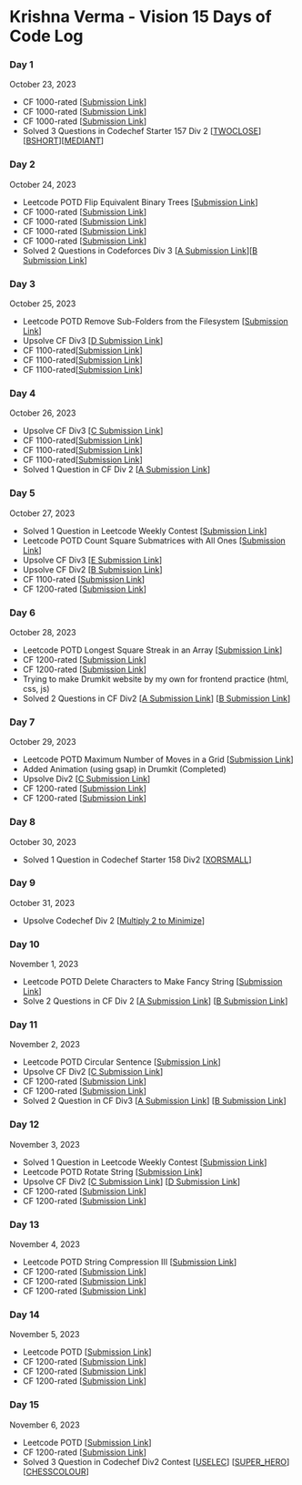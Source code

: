 # Krishna Verma - Vision 15 Days of Code Log

### Day 1

October 23, 2023

- CF 1000-rated
  [[Submission Link](https://codeforces.com/problemset/submission/1840/287474557)]
- CF 1000-rated
  [[Submission Link](https://codeforces.com/problemset/submission/1831/287479997)]
- CF 1000-rated
  [[Submission Link](https://codeforces.com/problemset/submission/1791/287489872)]
- Solved 3 Questions in Codechef Starter 157 Div 2 [[TWOCLOSE](https://www.codechef.com/viewsolution/1100794365)][[BSHORT](https://www.codechef.com/viewsolution/1100811805)][[MEDIANT](https://www.codechef.com/viewsolution/1100928530)]

### Day 2

October 24, 2023

- Leetcode POTD Flip Equivalent Binary Trees [[Submission Link](https://leetcode.com/submissions/detail/1432209258/)]
- CF 1000-rated [[Submission Link](https://codeforces.com/contest/1744/submission/287625463)]
- CF 1000-rated [[Submission Link](https://codeforces.com/contest/1765/submission/287622694)]
- CF 1000-rated [[Submission Link](https://codeforces.com/contest/1725/submission/287632477)]
- CF 1000-rated [[Submission Link](https://codeforces.com/contest/742/submission/287660692)]
- Solved 2 Questions in Codeforces Div 3 [[A Submission Link](https://codeforces.com/contest/2033/submission/287683811)][[B Submission Link](https://codeforces.com/contest/2033/submission/287717191)]

### Day 3

October 25, 2023

- Leetcode POTD Remove Sub-Folders from the Filesystem [[Submission Link](https://leetcode.com/submissions/detail/1433258996/)]
- Upsolve CF Div3 [[D Submission Link](https://codeforces.com/problemset/submission/2033/287927606)]
- CF 1100-rated[[Submission Link](https://codeforces.com/problemset/submission/1917/287947430)]
- CF 1100-rated[[Submission Link](https://codeforces.com/problemset/submission/1914/287954940)]
- CF 1100-rated[[Submission Link](https://codeforces.com/problemset/submission/1904/287968335)]

### Day 4

October 26, 2023

- Upsolve CF Div3 [[C Submission Link](https://codeforces.com/contest/2033/submission/288040047)]
- CF 1100-rated[[Submission Link](https://codeforces.com/contest/1899/submission/288088709)]
- CF 1100-rated[[Submission Link](https://codeforces.com/contest/1899/submission/288101758)]
- CF 1100-rated[[Submission Link](https://codeforces.com/contest/1891/submission/288108900)]
- Solved 1 Question in CF Div 2 [[A Submission Link](https://codeforces.com/contest/2027/submission/288112871)]

### Day 5

October 27, 2023

- Solved 1 Question in Leetcode Weekly Contest [[Submission Link](https://leetcode.com/contest/weekly-contest-421/submissions/detail/1434810850/)]
- Leetcode POTD Count Square Submatrices with All Ones [[Submission Link](https://leetcode.com/submissions/detail/1434876848/)]
- Upsolve CF Div3 [[E Submission Link](https://codeforces.com/contest/2033/submission/288256183)]
- Upsolve CF Div2 [[B Submission Link](https://codeforces.com/contest/2027/submission/288258111)]
- CF 1100-rated [[Submission Link](https://codeforces.com/contest/1873/submission/288279844)]
- CF 1200-rated [[Submission Link](https://codeforces.com/contest/1914/submission/288351458)]

### Day 6

October 28, 2023

- Leetcode POTD Longest Square Streak in an Array [[Submission Link](https://leetcode.com/submissions/detail/1435918147/)]
- CF 1200-rated [[Submission Link](https://codeforces.com/contest/1909/submission/288429580)]
- CF 1200-rated [[Submission Link](https://codeforces.com/contest/1872/submission/288433859)]
- Trying to make Drumkit website by my own for frontend practice (html, css, js)
- Solved 2 Questions in CF Div2 [[A Submission Link](https://codeforces.com/contest/2026/submission/288522540)] [[B Submission Link](https://codeforces.com/contest/2026/submission/288559976)]

### Day 7

October 29, 2023

- Leetcode POTD Maximum Number of Moves in a Grid [[Submission Link](https://leetcode.com/submissions/detail/1436956663/)]
- Added Animation (using gsap) in Drumkit (Completed) 
- Upsolve Div2 [[C Submission Link](https://codeforces.com/contest/2026/submission/288671374)]
- CF 1200-rated [[Submission Link](https://codeforces.com/contest/1857/submission/288709240)]
- CF 1200-rated [[Submission Link](https://codeforces.com/contest/1832/submission/288769282)]
 
### Day 8

October 30, 2023

- Solved 1 Question in Codechef Starter 158 Div2 [[XORSMALL](https://www.codechef.com/viewsolution/1102848931)]

### Day 9

October 31, 2023

- Upsolve Codechef Div 2 [[Multiply 2 to Minimize](https://www.codechef.com/viewsolution/1103052539)]
  
### Day 10

November 1, 2023

- Leetcode POTD Delete Characters to Make Fancy String [[Submission Link](https://leetcode.com/submissions/detail/1439596705/)]
- Solve 2 Questions in CF Div 2 [[A Submission Link](https://codeforces.com/contest/2032/submission/289202959)] [[B Submission Link](https://codeforces.com/contest/2032/submission/289272533)]

### Day 11

November 2, 2023

- Leetcode POTD Circular Sentence [[Submission Link](https://leetcode.com/submissions/detail/1440456466/)]
- Upsolve CF Div2 [[C Submission Link](https://codeforces.com/contest/2032/submission/289359785)]
- CF 1200-rated [[Submission Link](https://codeforces.com/contest/1808/submission/289429349)]
- CF 1200-rated [[Submission Link](https://codeforces.com/contest/1793/submission/289434441)]
- Solved 2 Question in CF Div3 [[A Submission Link](https://codeforces.com/contest/2036/submission/289466587)] [[B Submission Link](https://codeforces.com/contest/2036/submission/289478189)]

### Day 12

November 3, 2023

- Solved 1 Question in Leetcode Weekly Contest [[Submission Link](https://leetcode.com/contest/weekly-contest-422/submissions/detail/1441286880/)]
- Leetcode POTD Rotate String [[Submission Link](https://leetcode.com/submissions/detail/1441362843/)]
- Upsolve CF Div2 [[C Submission Link](https://codeforces.com/contest/2036/submission/289723791)] [[D Submission Link](https://codeforces.com/contest/2036/submission/289783288)]
- CF 1200-rated [[Submission Link](https://codeforces.com/contest/1742/submission/289802730)]
- CF 1200-rated [[Submission Link](https://codeforces.com/contest/1734/submission/289811334)]

### Day 13

November 4, 2023

- Leetcode POTD String Compression III [[Submission Link](https://leetcode.com/submissions/detail/1442759365/)]
- CF 1200-rated [[Submission Link](https://codeforces.com/problemset/submission/1729/289934898)]
- CF 1200-rated [[Submission Link](https://codeforces.com/problemset/submission/1704/289941400)]
- CF 1200-rated [[Submission Link](https://codeforces.com/problemset/submission/1703/289966670)]

### Day 14

November 5, 2023

- Leetcode POTD [[Submission Link](https://leetcode.com/submissions/detail/1443716513/)]
- CF 1200-rated [[Submission Link](https://codeforces.com/contest/1692/submission/290055616)]
- CF 1200-rated [[Submission Link](https://codeforces.com/contest/1679/submission/290062009)]
- CF 1200-rated [[Submission Link](https://codeforces.com/problemset/submission/1635/290128548)]

### Day 15

November 6, 2023

- Leetcode POTD [[Submission Link](https://leetcode.com/submissions/detail/1444801201/)]
- CF 1200-rated [[Submission Link](https://codeforces.com/contest/1594/submission/290253766)]
- Solved 3 Question in Codechef Div2 Contest [[USELEC](https://www.codechef.com/viewsolution/1104517593)] [[SUPER_HERO](https://www.codechef.com/viewsolution/1104623049)] [[CHESSCOLOUR](https://www.codechef.com/viewsolution/1104631596)]
